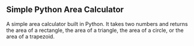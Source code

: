 ## Simple Python Area Calculator
A simple area calculator built in Python.
It takes two numbers and returns the area of a rectangle, the area of a triangle, the area of a circle, or the area of a trapezoid.